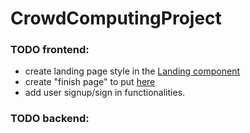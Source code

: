 # CrowdComputingProject

### TODO frontend:
- create landing page style in the [Landing component](https://github.com/MarcianoJ/CrowdComputingProject/blob/2ef5c69bd713c7ce149787f8a5923eeb01eddd9e/frontend/src/components/Landing.js)
- create "finish page" to put [here](https://github.com/MarcianoJ/CrowdComputingProject/blob/2ef5c69bd713c7ce149787f8a5923eeb01eddd9e/frontend/src/App.js#L18)
- add user signup/sign in functionalities.

### TODO backend:
